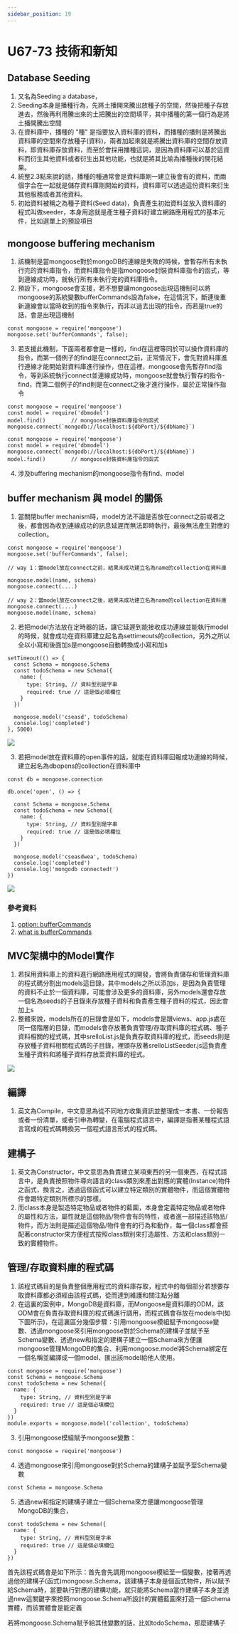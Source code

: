 ```yaml
---
sidebar_position: 19
---
```


# U67-73 技術和新知


## Database Seeding
1. 又名為Seeding a database，
2. Seeding本身是播種行為，先將土播開來騰出放種子的空間，然後把種子存放進去，然後再利用騰出來的土把騰出的空間填平，其中播種的第一個行為是將土播開騰出空間
3. 在資料庫中，播種的 "種" 是指要放入資料庫的資料，而播種的播則是將騰出資料庫的空間來存放種子(資料)，兩者加起來就是將騰出資料庫的空間存放資料，即資料庫存放資料，而至於會採用播種這詞，是因為資料庫可以基於這資料而衍生其他資料或者衍生出其他功能，也就是將其比喻為播種後的開花結果。
4. 統整2.3點來說的話，播種的種通常會是資料庫剛一建立後會有的資料，而兩個字合在一起就是儲存資料庫剛開始的資料，資料庫可以透過這份資料來衍生其他服務或者其他資料。
5. 初始資料被稱之為種子資料(Seed data)，負責產生初始資料並放入資料庫的程式叫做seeder，本身用途就是產生種子資料好建立網路應用程式的基本元件，比如選單上的預設項目

## mongoose buffering mechanism
1. 該機制是當mongoose對於mongoDB的連線是失敗的時候，會暫存所有未執行完的資料庫指令，而資料庫指令是指mongoose封裝資料庫指令的函式，等到連線成功時，就執行所有未執行完的資料庫指令。
2. 預設下，mongoose會支援，若不想要讓mongoose出現這機制可以將mongoose的系統變數bufferCommands設為false，在這情況下，斷連後重新連線會以當時收到的指令來執行，而非以過去出現的指令，而若是true的話，會是出現這機制
```
const mongoose = require('mongoose')
mongoose.set('bufferCommands', false);
```
3. 若支援此機制，下面兩者都會是一樣的，find在這裡等同於可以操作資料庫的指令，而第一個例子的find是在connect之前，正常情況下，會先對資料庫進行連線才能開始對資料庫進行操作，但在這裡，mongoose會先暫存find指令，等到系統執行connect並連線成功時，mongoose就會執行暫存的指令-find，而第二個例子的find則是在connect之後才進行操作，屬於正常操作指令

```
const mongoose = require('mongoose')
const model = require('dbmodel')
model.find()        // mongoose封裝資料庫指令的函式
mongoose.connect(`mongodb://localhost:${dbPort}/${dbName}`)
```

```
const mongoose = require('mongoose')
const model = require('dbmodel')
mongoose.connect(`mongodb://localhost:${dbPort}/${dbName}`)
model.find()        // mongoose封裝資料庫指令的函式
```
4. 涉及buffering mechanism的mongoose指令有find、model

## buffer mechanism 與 model 的關係
1. 當關閉buffer mechanism時，model方法不論是否放在connect之前或者之後，都會因為收到連線成功的訊息延遲而無法即時執行，最後無法產生對應的collection。
```
const mongoose = require('mongoose')
mongoose.set('bufferCommands', false);

// way 1：當model放在connect之前，結果未成功建立名為name的collection在資料庫

mongoose.model(name, schema)
mongoose.connect(....)

// way 2：當model放在connect之後，結果未成功建立名為name的collection在資料庫
mongoose.connect(....)
mongoose.model(name, schema)
```

2. 若把model方法放在定時器的話，讓它延遲到能接收成功連線並能執行model的時候，就會成功在資料庫建立起名為settimeouts的collection，另外之所以全以小寫和後面加s是mongoose自動轉換成小寫和加s

```
setTimeout(() => {
  const Schema = mongoose.Schema
  const todoSchema = new Schema({
    name: {
      type: String, // 資料型別是字串
      required: true // 這是個必填欄位
    }
  })

  mongoose.model('cseasd', todoSchema)
  console.log('completed')
}, 5000)
```
![](https://res.cloudinary.com/dqfxgtyoi/image/upload/v1637591244/blog/database/setTimeOutModel_kjdli9.png)

3. 若把model放在資料庫的open事件的話，就能在資料庫回報成功連線的時候，建立起名為dbopens的collection在資料庫中

```
const db = mongoose.connection 

db.once('open', () => {

  const Schema = mongoose.Schema
  const todoSchema = new Schema({
    name: {
      type: String, // 資料型別是字串
      required: true // 這是個必填欄位
    }
  })

  mongoose.model('cseasdwea', todoSchema)
  console.log('completed')
  console.log('mongodb connected!')
})
```

![](https://res.cloudinary.com/dqfxgtyoi/image/upload/v1637591244/blog/database/dbOpenModel_mhuxow.png)

### 參考資料
1. [option: bufferCommands](https://zhuanlan.zhihu.com/p/43559398)
2. [what is bufferCommands](https://mongoosejs.com/docs/guide.html#bufferCommands)

## MVC架構中的Model實作
1. 若採用資料庫上的資料進行網路應用程式的開發，會將負責儲存和管理資料庫的程式碼分割出models這目錄，其中models之所以添加s，是因為負責管理的資料不止於一個資料庫，可能會涉及更多的資料庫，另外models還會存放一個名為seeds的子目錄來存放種子資料和負責產生種子資料的程式，因此會加上s
2. 整體來說，models所在的目錄會是如下，models會是跟views、app.js處在同一個階層的目錄，而models會存放著負責管理/存取資料庫的程式碼、種子資料相關的程式碼，其中srelloList.js是負責存取資料庫的程式，而seeds則是存放種子資料相關程式碼的子目錄，裡頭存放著srelloListSeeder.js這負責產生種子資料和將種子資料存放至資料庫的程式。

![](https://res.cloudinary.com/dqfxgtyoi/image/upload/v1637575686/blog/database/realModelsPos_megfvb.png)

## 編譯
1. 英文為Compile，中文意思為從不同地方收集資訊並整理成一本書、一份報告或者一份清單，或者引申為轉變，在電腦程式語言中，編譯是指著某種程式語言寫成的程式碼轉換另一個程式語言形式的程式碼。

## 建構子
1. 英文為Constructor，中文意思為負責建立某項東西的另一個東西，在程式語言中，是負責按照物件導向語言的class類別來產出對應的實體(Instance)物件之函式，換言之，透過這個函式可以建立特定類別的實體物件，而這個實體物件會跟特定類別所標示的那樣。
2. 而class本身是製造特定物品或者物件的藍圖，本身會定義特定物品或者物件的屬性和方法，屬性就是這個物品/物件會有的特性，或者進一部描述該物品/物件，而方法則是描述這個物品/物件會有的行為和動作，每一個class都會搭配著constructor來方便程式按照class類別來打造屬性、方法和class類別一致的實體物件。

## 管理/存取資料庫的程式碼
1. 該程式碼目的是負責整個應用程式的資料庫存取，程式中的每個部分若想要存取資料庫都必須經由該程式碼，從而達到維護和關注點分離
2. 在這裏的案例中，MongoDB是資料庫，而Mongoose是資料庫的ODM，該ODM會在負責存取資料庫的程式碼進行調用，而程式碼會存放在models中(如下圖所示)，在這裏區分幾個步驟：引用mongoose模組賦予mongoose變數、透過mongoose來引用mongoose對於Schema的建構子並賦予至Schema變數、透過new和指定的建構子建立一個Schema來方便讓mongoose管理MongoDB的集合、利用mongoose.model將Schema綁定在一個名稱並編譯成一個model、匯出該model給他人使用。
```
const mongoose = require('mongoose')
const Schema = mongoose.Schema
const todoSchema = new Schema({
  name: {
    type: String, // 資料型別是字串
    required: true // 這是個必填欄位
  }
})
module.exports = mongoose.model('collection', todoSchema)
```

3. 引用mongoose模組賦予mongoose變數：
```
const mongoose = require('mongoose')
```

4. 透過mongoose來引用mongoose對於Schema的建構子並賦予至Schema變數
```
const Schema = mongoose.Schema
```
5. 透過new和指定的建構子建立一個Schema來方便讓mongoose管理MongoDB的集合，
```
const todoSchema = new Schema({
  name: {
    type: String, // 資料型別是字串
    required: true // 這是個必填欄位
  }
})
```


首先該程式碼會是如下所示：首先會先調用mongoose模組至一個變數，接著再透過他的建構子(函式)mongoose.Schema，該建構子本身是個函式物件，所以賦予給Schema時，當要執行對應的建構功能，就只能將Schema當作建構子本身並透過new這關鍵字來按照mongoose.Schema所設計的實體藍圖來打造一個Schema實體，而該實體會是能定義

若將mongoose.Schema賦予給其他變數的話，比如todoSchema，那麼建構子

